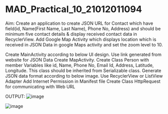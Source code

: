 # MAD_Practical_10_21012011094
Aim: Create an application to create JSON URL for Contact which have field(id, Name(First Name, Last Name), Phone No, Address) and should be minimum five contact details & display received contact data in RecyclerView. Add Google Map Activity which displays location which is received in JSON Data in google Maps activity and set the zoom level to 10.

Create MainActivity according to below UI design.
Use link generated from website for JSON Data
Create MapActivity.
Create Class Person with member Variables like id, Name, Phone No, Email Id, Address, Latitude, Longitude. This class should be inherited from Serializable class.
Generate JSON data format according to below image.
Use RecyclerView or ListView Adapter
Add Internet Permission in Manifest file
Create Class HttpRequest for communicating with Web URL

OUTPUT:
![image](https://github.com/Nisarg512/MAD_Practical_10_21012011094/assets/139303998/fb9f21a7-26a6-4895-ad84-f53b1fb3dc41)


![image](https://github.com/Nisarg512/MAD_Practical_10_21012011094/assets/139303998/046fe2a1-f396-48c8-b40f-886da621bd13)
